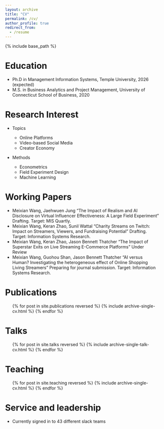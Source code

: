 ```yaml
---
layout: archive
title: "CV"
permalink: /cv/
author_profile: true
redirect_from:
  - /resume
---
```


{% include base_path %}

Education
======
* Ph.D in Management Information Systems, Temple University, 2026 (expected)
* M.S. in Business Analytics and Project Management, University of Connecticut School of Business, 2020

Research Interest
======
* Topics
  * Online Platforms
  * Video-based Social Media
  * Creator Economy

* Methods
  * Econometrics
  * Field Experiment Design
  * Machine Learning
  
Working Papers
======
* Meixian Wang, Jaehwuen Jung “The Impact of Realism and AI Disclosure on Virtual Influencer Effectiveness: A Large Field Experiment” Drafting. Target: MIS Quartly.
* Meixian Wang, Keran Zhao, Sunil Wattal “Charity Streams on Twitch: Impact on Streamers, Viewers, and Fundraising Potential” Drafting. Target: Information Systems Research.
* Meixian Wang, Keran Zhao, Jason Bennett Thatcher “The Impact of Superstar Exits on Live Streaming E-Commerce Platforms” Under Review
* Meixian Wang, Guohou Shan, Jason Bennett Thatcher “AI versus Human? Investigating the heterogeneous effect of Online Shopping Living Streamers” Preparing for journal submission. Target: Information Systems Research.

Publications
======
  <ul>{% for post in site.publications reversed %}
    {% include archive-single-cv.html %}
  {% endfor %}</ul>
  
Talks
======
  <ul>{% for post in site.talks reversed %}
    {% include archive-single-talk-cv.html  %}
  {% endfor %}</ul>
  
Teaching
======
  <ul>{% for post in site.teaching reversed %}
    {% include archive-single-cv.html %}
  {% endfor %}</ul>
  
Service and leadership
======
* Currently signed in to 43 different slack teams
